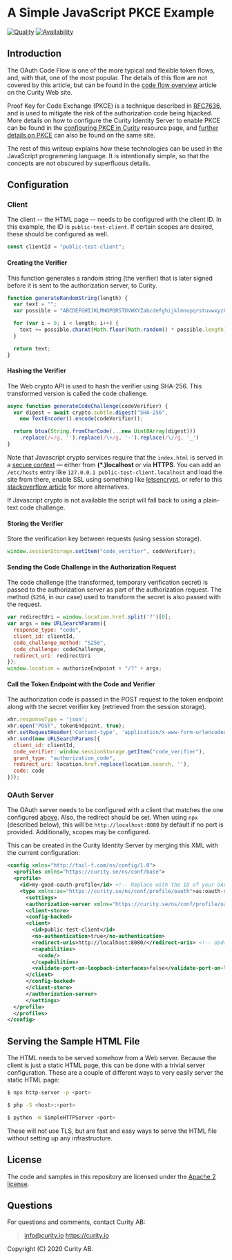 # A Simple JavaScript PKCE Example

[![Quality](https://img.shields.io/badge/quality-demo-red)](https://curity.io/resources/code-examples/status/)
[![Availability](https://img.shields.io/badge/availability-source-blue)](https://curity.io/resources/code-examples/status/)

## Introduction

The OAuth Code Flow is one of the more typical and flexible token flows, and, with that, one of the most popular. The details of this flow are not covered by this article, but can be found in the [code flow overview](https://curity.io/resources/develop/oauth/oauth-code-flow/index.html) article on the Curity Web site.

Proof Key for Code Exchange (PKCE) is a technique described in [RFC7636](https://tools.ietf.org/html/rfc7636), and is used to mitigate the risk of the authorization code being hijacked. More details on how to configure the Curity Identity Server to enable PKCE can be found in the [configuring PKCE in Curity](https://curity.io/resources/operate/tutorials/advanced/pkce/) resource page, and [further details on PKCE](https://curity.io/resources/architect/oauth/oauth-pkce/) can also be found on the same site.

The rest of this writeup explains how these technologies can be used in the JavaScript programming language. It is intentionally simple, so that the concepts are not obscured by superfluous details.

## Configuration

### Client

The client -- the HTML page -- needs to be configured with the client ID. In this example, the ID is `public-test-client`. If certain scopes are desired, these should be configured as well.

```JavaScript
const clientId = "public-test-client";
```

#### Creating the Verifier

This function generates a random string (the verifier) that is later signed before it is sent to the authorization server, to Curity.

```JavaScript
function generateRandomString(length) {
  var text = "";
  var possible = "ABCDEFGHIJKLMNOPQRSTUVWXYZabcdefghijklmnopqrstuvwxyz0123456789";

  for (var i = 0; i < length; i++) {
    text += possible.charAt(Math.floor(Math.random() * possible.length));
  }

  return text;
}
```

#### Hashing the Verifier

The Web crypto API is used to hash the verifier using SHA-256. This transformed version is called the code challenge.

```JavaScript
async function generateCodeChallenge(codeVerifier) {
  var digest = await crypto.subtle.digest("SHA-256",
    new TextEncoder().encode(codeVerifier));

  return btoa(String.fromCharCode(...new Uint8Array(digest)))
    .replace(/=/g, '').replace(/\+/g, '-').replace(/\//g, '_')
}
```

Note that Javascript crypto services require that the `index.html` is served in a [secure context](https://developer.mozilla.org/en-US/docs/Web/Security/Secure_Contexts) — either from **(*.)localhost** or via **HTTPS**.
You can add an `/etc/hosts` entry like `127.0.0.1 public-test-client.localhost` and load the site from there, enable SSL using something like [letsencrypt](https://letsencrypt.org/), or refer to this [stackoverflow article](https://stackoverflow.com/questions/46468104/how-to-use-subtlecrypto-in-chrome-window-crypto-subtle-is-undefined) for more alternatives.

If Javascript crypto is not available the script will fall back to using a plain-text code challenge.


#### Storing the Verifier

Store the verification key between requests (using session storage).

```JavaScript
window.sessionStorage.setItem("code_verifier", codeVerifier);
```

#### Sending the Code Challenge in the Authorization Request

The code challenge (the transformed, temporary verification secret) is passed to the authorization server as part of the authorization request. The method (`S256`, in our case) used to transform the secret is also passed with the request.

```JavaScript
var redirectUri = window.location.href.split('?')[0];
var args = new URLSearchParams({
  response_type: "code",
  client_id: clientId,
  code_challenge_method: "S256",
  code_challenge: codeChallenge,
  redirect_uri: redirectUri
});
window.location = authorizeEndpoint + "/?" + args;
```

#### Call the Token Endpoint with the Code and Verifier

The authorization code is passed in the POST request to the token endpoint along with the secret verifier key (retrieved from the session storage).

```JavaScript
xhr.responseType = 'json';
xhr.open("POST", tokenEndpoint, true);
xhr.setRequestHeader('Content-type', 'application/x-www-form-urlencoded');
xhr.send(new URLSearchParams({
  client_id: clientId,
  code_verifier: window.sessionStorage.getItem("code_verifier"),
  grant_type: "authorization_code",
  redirect_uri: location.href.replace(location.search, ''),
  code: code
}));
```

### OAuth Server

The OAuth server needs to be configured with a client that matches the one configured [above](#Client). Also, the redirect should be set. When using `npx` (described below), this will be `http://localhost:8080` by default if no port is provided. Additionally, scopes may be configured.

This can be created in the Curity Identity Server by merging this XML with the current configuration:

```xml
<config xmlns="http://tail-f.com/ns/config/1.0">
  <profiles xmlns="https://curity.se/ns/conf/base">
  <profile>
    <id>my-good-oauth-profile</id> <!-- Replace with the ID of your OAuth profile -->
    <type xmlns:as="https://curity.se/ns/conf/profile/oauth">as:oauth-service</type>
      <settings>
      <authorization-server xmlns="https://curity.se/ns/conf/profile/oauth">
      <client-store>
      <config-backed>
      <client>
        <id>public-test-client</id>
        <no-authentication>true</no-authentication>
        <redirect-uris>http://localhost:8080/</redirect-uris> <!-- Update with your URL -->
        <capabilities>
          <code/>
        </capabilities>      
        <validate-port-on-loopback-interfaces>false</validate-port-on-loopback-interfaces>
      </client>
      </config-backed>
      </client-store>
      </authorization-server>
      </settings>
  </profile>
  </profiles>
</config>
```

## Serving the Sample HTML File

The HTML needs to be served somehow from a Web server. Because the client is just a static HTML page, this can be done with a trivial server configuration. These are a couple of different ways to very easily server the static HTML page:

```sh
$ npx http-server -p <port>
```

```sh
$ php -S <host>:<port>
```

```sh
$ python -m SimpleHTTPServer <port>
```

These will not use TLS, but are fast and easy ways to serve the HTML file without setting up any infrastructure.

## License

The code and samples in this repository are licensed under the [Apache 2 license](LICENSE).

## Questions

For questions and comments, contact Curity AB:

> info@curity.io
> https://curity.io

Copyright (C) 2020 Curity AB.
